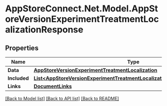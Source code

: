 # AppStoreConnect.Net.Model.AppStoreVersionExperimentTreatmentLocalizationResponse

## Properties

Name | Type | Description | Notes
------------ | ------------- | ------------- | -------------
**Data** | [**AppStoreVersionExperimentTreatmentLocalization**](AppStoreVersionExperimentTreatmentLocalization.md) |  | 
**Included** | [**List&lt;AppStoreVersionExperimentTreatmentLocalizationsResponseIncludedInner&gt;**](AppStoreVersionExperimentTreatmentLocalizationsResponseIncludedInner.md) |  | [optional] 
**Links** | [**DocumentLinks**](DocumentLinks.md) |  | 

[[Back to Model list]](../README.md#documentation-for-models) [[Back to API list]](../README.md#documentation-for-api-endpoints) [[Back to README]](../README.md)

